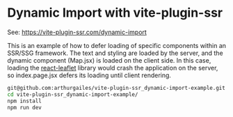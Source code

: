 # Dynamic Import with vite-plugin-ssr

See: https://vite-plugin-ssr.com/dynamic-import

This is an example of how to defer loading of specific components within an SSR/SSG framework. The text and styling are loaded by the server, and the dynamic component (Map.jsx) is loaded on the client side. In this case, loading the [react-leaflet](https://github.com/PaulLeCam/react-leaflet) library would crash the application on the server, so index.page.jsx defers its loading until client rendering.

```bash
git@github.com:arthurgailes/vite-plugin-ssr_dynamic-import-example.git
cd vite-plugin-ssr_dynamic-import-example/
npm install
npm run dev
```
